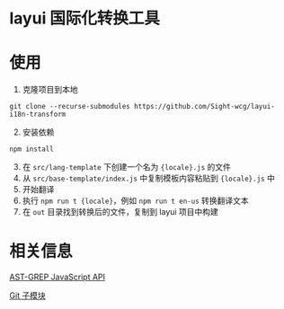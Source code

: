 # layui 国际化转换工具

# 使用

1. 克隆项目到本地
```
git clone --recurse-submodules https://github.com/Sight-wcg/layui-i18n-transform
```
2. 安装依赖
```
npm install
```
3. 在 `src/lang-template` 下创建一个名为 `{locale}.js` 的文件
4. 从 `src/base-template/index.js` 中复制模板内容粘贴到 `{locale}.js` 中
5. 开始翻译
6. 执行 `npm run t {locale}`，例如 `npm run t en-us` 转换翻译文本
7. 在 `out` 目录找到转换后的文件，复制到 layui 项目中构建

# 相关信息
[AST-GREP JavaScript API](https://ast-grep.github.io/guide/api-usage/js-api.html)

[Git 子模块](https://git-scm.com/book/zh/v2/Git-%E5%B7%A5%E5%85%B7-%E5%AD%90%E6%A8%A1%E5%9D%97)
